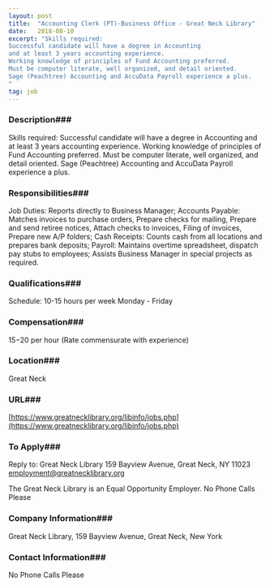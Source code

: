 ```yaml
---
layout: post
title:  "Accounting Clerk (PT)-Business Office - Great Neck Library"
date:   2018-08-10
excerpt: "Skills required:
Successful candidate will have a degree in Accounting 
and at least 3 years accounting experience.
Working knowledge of principles of Fund Accounting preferred.
Must be computer literate, well organized, and detail oriented.
Sage (Peachtree) Accounting and AccuData Payroll experience a plus.
"
tag: job
---
```


### Description###

Skills required:
Successful candidate will have a degree in Accounting 
and at least 3 years accounting experience.
Working knowledge of principles of Fund Accounting preferred.
Must be computer literate, well organized, and detail oriented.
Sage (Peachtree) Accounting and AccuData Payroll experience a plus.



### Responsibilities###

Job Duties:
Reports directly to Business Manager;
Accounts Payable: Matches invoices to purchase orders, Prepare checks for mailing, Prepare and send retiree notices, Attach checks to invoices, Filing of invoices, Prepare new A/P folders;
Cash Receipts: Counts cash from all locations and prepares bank deposits;
Payroll: Maintains overtime spreadsheet, dispatch pay stubs to employees;
Assists Business Manager in special projects as required.




### Qualifications###

Schedule:
10-15 hours per week
Monday - Friday





### Compensation###

$15-$20 per hour (Rate commensurate with experience)


### Location###

Great Neck


### URL###

[https://www.greatnecklibrary.org/libinfo/jobs.php](https://www.greatnecklibrary.org/libinfo/jobs.php)

### To Apply###

Reply to:
Great Neck Library
159 Bayview Avenue, Great Neck, NY 11023
employment@greatnecklibrary.org 

The Great Neck Library is an Equal Opportunity Employer.
No Phone Calls Please



### Company Information###

Great Neck Library, 159 Bayview Avenue, Great Neck, New York


### Contact Information###

No Phone Calls Please

